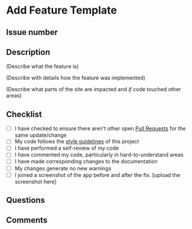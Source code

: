 # Add Feature Template

## Issue number

## Description

(Describe what the feature is)

(Describe with details how the feature was implemented)

(Describe what parts of the site are impacted and _if_ code touched other areas)

## Checklist

- [ ] I have checked to ensure there aren't other open [Pull Requests](https://github.com/Timonwa/techroadmap/pulls) for the same update/change
- [ ] My code follows the [style guidelines](https://github.com/Timonwa/techroadmap/blob/main/CONTRIBUTING.md) of this project
- [ ] I have performed a self-review of my code
- [ ] I have commented my code, particularly in hard-to-understand areas
- [ ] I have made corresponding changes to the documentation
- [ ] My changes generate no new warnings
- [ ] I joined a screenshot of the app before and after the fix.
      [upload the screenshot here]

## Questions

## Comments
